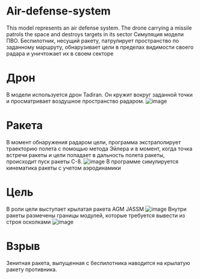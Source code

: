 # Air-defense-system
This model represents an air defense system. The drone carrying a missile patrols the space and destroys targets in its sector
Симуляция модели ПВО. Беспилотник, несущий ракету, патрулирует пространство по заданному маршруту, обнарузивает цели в пределах видимости своего радара и уничтожает их в своем секторе
# Дрон
В модели используется дрон Tadiran. Он кружит вокруг заданной точки и просматривает воздушное пространство радаром.
![image](https://user-images.githubusercontent.com/38166546/226450073-aeed65ca-d33f-4966-909f-6d5e2fc10d60.png)
# Ракета
В момент обнаружения радаром цели, программа экстраполирует траекторию полета с помощью метода Эйлера и в момент, когда точка встречи ракеты и цели попадает в дальность полета ракеты, происходит пуск ракеты С-8.
![image](https://user-images.githubusercontent.com/38166546/226450943-188b696f-f699-4e8e-ab14-d48a105d865f.png)
В программе симулируется кинематика ракеты с учетом аэродинамики
# Цель
В роли цели выступает крылатая ракета AGM JASSM
![image](https://user-images.githubusercontent.com/38166546/226451403-ae5ce6ff-4f74-48f0-b731-43f66c9ec2b9.png)
Внутри ракеты размечены границы модулей, которые требуется вывести из строя осколками
![image](https://user-images.githubusercontent.com/38166546/226451789-c9708236-08bf-4d09-bb7c-9e5af8501194.png)
# Взрыв
Зенитная ракета, выпущенная с беспилотника наводится на крылатую ракету противника.
